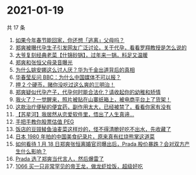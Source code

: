 # 2021-01-19

共 17 条

<!-- BEGIN ZHIHUVIDEO -->
<!-- 最后更新时间 Tue Jan 19 2021 07:34:44 GMT+0800 (CST) -->
1. [如果今年春节能回家，你还想「逃离」父母吗？](https://www.zhihu.com/zvideo/1333160561942081536)
1. [郑爽被曝代孕生子引发网友广泛讨论，关于代孕，看看罗翔教授是怎么说的](https://www.zhihu.com/zvideo/1334588426377584640)
1. [大爷复刻经典老菜【什锦砂锅】，过年来一锅，料足又温暖](https://www.zhihu.com/zvideo/1334555254839775232)
1. [郑爽和张恒父母录音曝光](https://www.zhihu.com/zvideo/1334596909181743104)
1. [为什么姚安娜这么讨人厌？华为千金出道背后的真相](https://www.zhihu.com/zvideo/1334591479265222656)
1. [华春莹反问 BBC：为什么中国媒体不可以报？](https://www.zhihu.com/zvideo/1334605228046606336)
1. [押 2 个硬币，赌你没吃过这么爽的三明治！](https://www.zhihu.com/zvideo/1334578529989111808)
1. [郑爽疑似代孕产子，代孕何时能合法化？请收起你的幼稚和矫情](https://www.zhihu.com/zvideo/1334625006731317248)
1. [我火了？一觉醒来，照片被贴在山寨纸箱上，被电商平台上了货架！](https://www.zhihu.com/zvideo/1334164819482677248)
1. [这款治疗便秘的便宜药，副作用太大，已经被禁了，看看你家有没有](https://www.zhihu.com/zvideo/1334467446452191232)
1. [【苏星河】我居然从恋爱软件里，悟出了人生真谛...](https://www.zhihu.com/zvideo/1334543243128373248)
1. [手把手教你股票估值 PEG](https://www.zhihu.com/zvideo/1334592317886803968)
1. [饭店的豆豉鲮鱼油麦菜这样炒的，怪不得清脆好吃不出水，先收藏了](https://www.zhihu.com/zvideo/1334455957477556224)
1. [日本 1980 年拍的中国美食纪录片，原来真有红烧熊掌这道菜](https://www.zhihu.com/zvideo/1333459574255472640)
1. [如何看待 1 月 18 日郑爽张恒离婚官司曝出后，Prada 股价暴跌？会对双方产生什么影响？](https://www.zhihu.com/zvideo/1334625103691825152)
1. [Prada 选了郑爽当代言人，然后爆雷了](https://www.zhihu.com/zvideo/1334602865827016704)
1. [1066 买一只非常罕见的帝王龙，做龙虾烩饭，超级好吃](https://www.zhihu.com/zvideo/1333957503974019072)
<!-- END ZHIHUVIDEO -->
